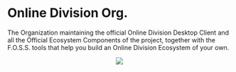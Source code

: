 # Online Division Org.

The Organization maintaining the official Online Division Desktop Client and all the Official Ecosystem Components of the project, together with the F.O.S.S. tools that help you build an Online Division Ecosystem of your own.

<p align="center">
    <img src="https://avatars.githubusercontent.com/u/193764069">
</p>
